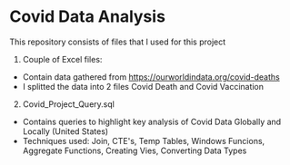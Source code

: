 # Covid Data Analysis

This repository consists of files that I used for this project
1. Couple of Excel files:
- Contain data gathered from https://ourworldindata.org/covid-deaths
- I splitted the data into 2 files Covid Death and Covid Vaccination
2. Covid_Project_Query.sql
- Contains queries to highlight key analysis of Covid Data Globally and Locally (United States) 
- Techniques used: Join, CTE's, Temp Tables, Windows Funcions, Aggregate Functions, Creating Vies, Converting Data Types 

